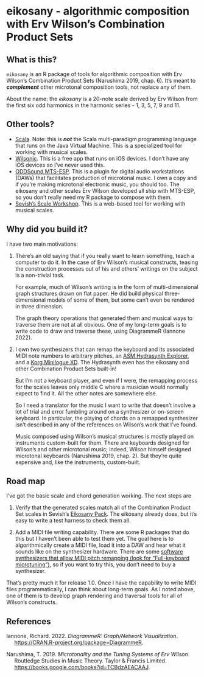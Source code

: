 
# eikosany - algorithmic composition with Erv Wilson’s Combination Product Sets

## What is this?

`eikosany` is an R package of tools for algorithmic composition with Erv
Wilson’s Combination Product Sets (Narushima 2019, chap. 6). It’s meant
to ***complement*** other microtonal composition tools, not replace any
of them.

About the name: the *eikosany* is a 20-note scale derived by Erv Wilson
from the first six odd harmonics in the harmonic series - 1, 3, 5, 7, 9
and 11.

## Other tools?

-   [Scala](https://www.huygens-fokker.org/scala/). Note: this is
    ***not*** the Scala multi-paradigm programming language that runs on
    the Java Virtual Machine. This is a specialized tool for working
    with musical scales.
-   [Wilsonic](https://apps.apple.com/us/app/wilsonic/id848852071). This
    is a free app that runs on iOS devices. I don’t have any iOS devices
    so I’ve never used this.
-   [ODDSound
    MTS-ESP](https://oddsound.com/mtsespsuite.phphttps://oddsound.com/mtsespsuite.php).
    This is a plugin for digital audio workstations (DAWs) that
    facilitates production of microtonal music. I own a copy and if
    you’re making microtonal electronic music, you should too. The
    eikosany and other scales Erv Wilson developed all ship with
    MTS-ESP, so you don’t really need my R package to compose with them.
-   [Sevish’s Scale
    Workshop](https://sevish.com/scaleworkshop/guide.htm). This is a
    web-based tool for working with musical scales.

## Why did you build it?

I have two main motivations:

1.  There’s an old saying that if you really want to learn something,
    teach a computer to do it. In the case of Erv Wilson’s musical
    constructs, teasing the construction processes out of his and
    others’ writings on the subject is a non-trivial task.

    For example, much of Wilson’s writing is in the form of
    multi-dimensional graph structures drawn on flat paper. He did build
    physical three-dimensional models of some of them, but some can’t
    even be rendered in three dimension.

    The graph theory operations that generated them and musical ways to
    traverse them are not at all obvious. One of my long-term goals is
    to write code to draw and traverse these, using DiagrammeR
    (Iannone 2022).

2.  I own two synthesizers that can remap the keyboard and its
    associated MIDI note numbers to arbitrary pitches, an [ASM
    Hydrasynth
    Explorer](https://www.ashunsoundmachines.com/hydrasynth-explorer),
    and a [Korg Minilogue
    XD](https://www.korg.com/us/products/synthesizers/minilogue_xd/).
    The Hydrasynth even has the eikosany and other Combination Product
    Sets built-in!

    But I’m not a keyboard player, and even if I were, the remapping
    process for the scales leaves only middle C where a musician would
    normally expect to find it. All the other notes are somewhere else.

    So I need a translator for the music I want to write that doesn’t
    involve a lot of trial and error fumbling around on a synthesizer or
    on-screen keyboard. In particular, the playing of chords on a
    remapped synthesizer isn’t described in any of the references on
    Wilson’s work that I’ve found.

    Music composed using Wilson’s musical structures is mostly played on
    instruments custom-built for them. There are keyboards designed for
    Wilson’s and other microtonal music; indeed, Wilson himself designed
    microtonal keyboards (Narushima 2019, chap. 2). But they’re quite
    expensive and, like the instruments, custom-built.

## Road map

I’ve got the basic scale and chord generation working. The next steps
are

1.  Verify that the generated scales match all of the Combination
    Product Set scales in Sevish’s [Eikosany
    Pack](https://sevish.com/music-resources/). The eikosany already
    does, but it’s easy to write a test harness to check them all.

2.  Add a MIDI file writing capability. There are some R packages that
    do this but I haven’t been able to test them yet. The goal here is
    to algorithmically create a MIDI file, load it into a DAW and hear
    what it sounds like on the synthesizer hardware. There are some
    [software synthesizers that allow MIDI pitch remapping (look for
    “Full-keyboard
    microtuning”)](https://en.xen.wiki/w/List_of_microtonal_software_plugins),
    so if you want to try this, you don’t need to buy a synthesizer.

That’s pretty much it for release 1.0. Once I have the capability to
write MIDI files programmatically, I can think about long-term goals. As
I noted above, one of them is to develop graph rendering and traversal
tools for all of Wilson’s constructs.

## References

<div id="refs" class="references csl-bib-body hanging-indent">

<div id="ref-Iannone2022a" class="csl-entry">

Iannone, Richard. 2022. *DiagrammeR: Graph/Network Visualization*.
<https://CRAN.R-project.org/package=DiagrammeR>.

</div>

<div id="ref-narushima2019microtonality" class="csl-entry">

Narushima, T. 2019. *Microtonality and the Tuning Systems of Erv
Wilson*. Routledge Studies in Music Theory. Taylor & Francis Limited.
<https://books.google.com/books?id=TCBdzAEACAAJ>.

</div>

</div>

